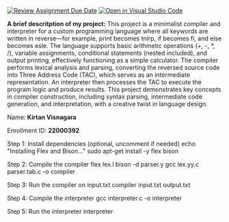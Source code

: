[![Review Assignment Due Date](https://classroom.github.com/assets/deadline-readme-button-22041afd0340ce965d47ae6ef1cefeee28c7c493a6346c4f15d667ab976d596c.svg)](https://classroom.github.com/a/bPoO8GTw)
[![Open in Visual Studio Code](https://classroom.github.com/assets/open-in-vscode-2e0aaae1b6195c2367325f4f02e2d04e9abb55f0b24a779b69b11b9e10269abc.svg)](https://classroom.github.com/online_ide?assignment_repo_id=19520624&assignment_repo_type=AssignmentRepo)


**A brief descritption of my project:**
This project is a minimalist compiler and interpreter for a custom programming language where all keywords are written in reverse—for example, print becomes tnirp, if becomes fi, and else becomes esle. The language supports basic arithmetic operations (+, -, *, /), variable assignments, conditional statements (nested included), and output printing, effectively functioning as a simple calculator. The compiler performs lexical analysis and parsing, converting the reversed source code into Three Address Code (TAC), which serves as an intermediate representation. An interpreter then processes the TAC to execute the program logic and produce results. This project demonstrates key concepts in compiler construction, including syntax parsing, intermediate code generation, and interpretation, with a creative twist in language design.


Name: **Kirtan Visnagara**

Enrollment ID: **22000392**




Step 1: Install dependencies (optional, uncomment if needed)
echo "Installing Flex and Bison..."
sudo apt-get install -y flex bison

Step 2: Compile the compiler
flex lex.l
bison -d parser.y
gcc lex.yy.c parser.tab.c -o compiler

Step 3: Run the compiler on input.txt
compiler input.txt output.txt

Step 4: Compile the interpreter
gcc interpreter.c -o interpreter

Step 5: Run the interpreter
interpreter
